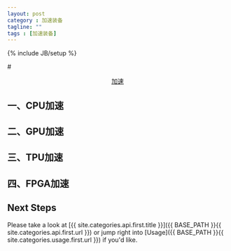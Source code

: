 ```yaml
---
layout: post
category : 加速装备
tagline: ""
tags : [加速装备]
---
```

{% include JB/setup %}

#<center>[加速](https://github.com/sunnyjh/MachineLearn_Tuturial/blob/master/Accelerator/accelerator.md)</center>

## 一、CPU加速

## 二、GPU加速

## 三、TPU加速

## 四、FPGA加速

## Next Steps

Please take a look at [{{ site.categories.api.first.title }}]({{ BASE_PATH }}{{ site.categories.api.first.url }})
or jump right into [Usage]({{ BASE_PATH }}{{ site.categories.usage.first.url }}) if you'd like.
